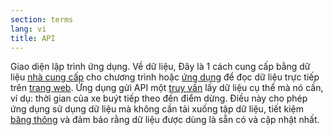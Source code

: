 ```yaml
---
section: terms
lang: vi
title: API
---
```

Giao diện lập trình ứng dụng. Về dữ liệu, Đây là 1 cách cung cấp bằng dữ liệu [nhà cung cấp](../publisher/) cho chương trình hoặc [ứng dụng](../app-application/) để đọc dữ liệu trực tiếp trên [trang web](../web/). Ứng dụng gửi API một [truy vấn](../query/) lấy dữ liệu cụ thể mà nó cần, ví dụ: thời gian của xe buýt tiếp theo đến điểm dừng. Điều này cho phép ứng dụng sử dụng dữ liệu mà không cần tải xuống tập dữ liệu, tiết kiệm [băng thông](../bandwidth/) và đảm bảo rằng dữ liệu được dùng là sẵn có và cập nhật nhất.

